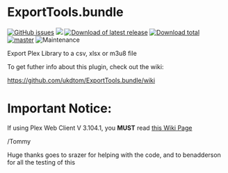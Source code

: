 ExportTools.bundle
===============

[![GitHub issues](https://img.shields.io/github/issues/ukdtom/ExportTools.bundle.svg?style=flat)](https://github.com/ukdtom/ExportTools.bundle/issues)
[![](https://img.shields.io/github/release/ukdtom/ExportTools.bundle.svg?style=flat)](https://github.com/ukdtom/ExportTools.bundle/releases)
[![Download of latest release](https://img.shields.io/github/downloads/ukdtom/ExportTools.bundle/latest/total.svg?style=flat)](https://github.com/ukdtom/ExportTools.bundle/releases/latest)
[![Download total](https://img.shields.io/github/downloads/ukdtom/ExportTools.bundle/total.svg)](https://github.com/ukdtom/WebTools.bundle/releases)
[![master](https://img.shields.io/badge/master-stable-green.svg?maxAge=2592000)]()
![Maintenance](https://img.shields.io/badge/Maintained-Yes-green.svg)

Export Plex Library to a csv, xlsx or m3u8 file

To get futher info about this plugin, check out the wiki:

https://github.com/ukdtom/ExportTools.bundle/wiki



# Important Notice:

If using Plex Web Client V 3.104.1, you **MUST** read [this Wiki Page](https://github.com/ukdtom/ExportTools.bundle/wiki/IMPORTANT-NOTICE)



/Tommy

Huge thanks goes to srazer for helping with the code, and to 
benadderson for all the testing of this

